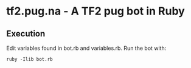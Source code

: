tf2.pug.na - A TF2 pug bot in Ruby
==================================

Execution
---------

Edit variables found in bot.rb and variables.rb. Run the bot with:

    ruby -Ilib bot.rb

